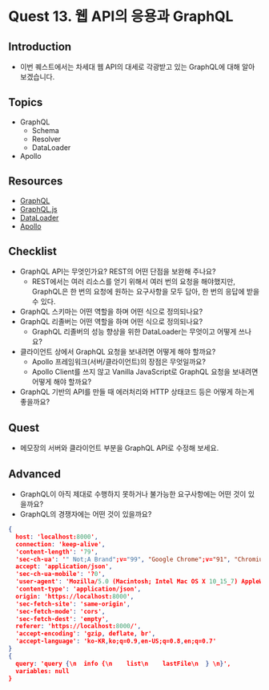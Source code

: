 # Quest 13. 웹 API의 응용과 GraphQL

## Introduction

- 이번 퀘스트에서는 차세대 웹 API의 대세로 각광받고 있는 GraphQL에 대해 알아보겠습니다.

## Topics

- GraphQL
  - Schema
  - Resolver
  - DataLoader
- Apollo

## Resources

- [GraphQL](https://graphql.org/)
- [GraphQL.js](http://graphql.org/graphql-js/)
- [DataLoader](https://github.com/facebook/dataloader)
- [Apollo](https://www.apollographql.com/)

## Checklist

- GraphQL API는 무엇인가요? REST의 어떤 단점을 보완해 주나요?
  - REST에서는 여러 리소스를 얻기 위해서 여러 번의 요청을 해야했지만, GraphQL은 한 번의 요청에 원하는 요구사항을 모두 담아, 한 번의 응답에 받을 수 있다.
- GraphQL 스키마는 어떤 역할을 하며 어떤 식으로 정의되나요?
- GraphQL 리졸버는 어떤 역할을 하며 어떤 식으로 정의되나요?
  - GraphQL 리졸버의 성능 향상을 위한 DataLoader는 무엇이고 어떻게 쓰나요?
- 클라이언트 상에서 GraphQL 요청을 보내려면 어떻게 해야 할까요?
  - Apollo 프레임워크(서버/클라이언트)의 장점은 무엇일까요?
  - Apollo Client를 쓰지 않고 Vanilla JavaScript로 GraphQL 요청을 보내려면 어떻게 해야 할까요?
- GraphQL 기반의 API를 만들 때 에러처리와 HTTP 상태코드 등은 어떻게 하는게 좋을까요?

## Quest

- 메모장의 서버와 클라이언트 부분을 GraphQL API로 수정해 보세요.

## Advanced

- GraphQL이 아직 제대로 수행하지 못하거나 불가능한 요구사항에는 어떤 것이 있을까요?
- GraphQL의 경쟁자에는 어떤 것이 있을까요?

```JSON
{
  host: 'localhost:8000',
  connection: 'keep-alive',
  'content-length': '79',
  'sec-ch-ua': '" Not;A Brand";v="99", "Google Chrome";v="91", "Chromium";v="91"',
  accept: 'application/json',
  'sec-ch-ua-mobile': '?0',
  'user-agent': 'Mozilla/5.0 (Macintosh; Intel Mac OS X 10_15_7) AppleWebKit/537.36 (KHTML, like Gecko) Chrome/91.0.4472.106 Safari/537.36',
  'content-type': 'application/json',
  origin: 'https://localhost:8000',
  'sec-fetch-site': 'same-origin',
  'sec-fetch-mode': 'cors',
  'sec-fetch-dest': 'empty',
  referer: 'https://localhost:8000/',
  'accept-encoding': 'gzip, deflate, br',
  'accept-language': 'ko-KR,ko;q=0.9,en-US;q=0.8,en;q=0.7'
}
{
  query: 'query {\n  info {\n    list\n    lastFile\n  } \n}',
  variables: null
}
```
